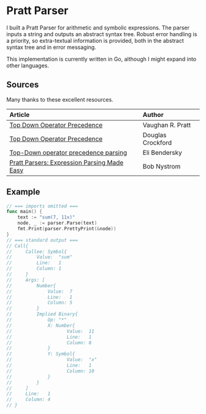 # Pratt Parser

I built a Pratt Parser for arithmetic and symbolic expressions.
The parser inputs a string and outputs an abstract syntax tree.
Robust error handling is a priority, so extra-textual information 
is provided, both in the abstract syntax tree and in error messaging.

This implementation is currently written in Go, although I might
expand into other languages.

## Sources

Many thanks to these excellent resources.

| Article | Author |
| :---    | :---   |
| [Top Down Operator Precedence](https://tdop.github.io/) | Vaughan R. Pratt  |
| [Top Down Operator Precedence](https://crockford.com/javascript/tdop/tdop.html) | Douglas Crockford |
| [Top-Down operator precedence parsing](https://eli.thegreenplace.net/2010/01/02/top-down-operator-precedence-parsing) | Eli Bendersky |
| [Pratt Parsers: Expression Parsing Made Easy](https://journal.stuffwithstuff.com/2011/03/19/pratt-parsers-expression-parsing-made-easy/) | Bob Nystrom |

## Example

```go
// === imports omitted ===
func main() {
    text := "sum(7, 11x)"
    node, _ := parser.Parse(text)
    fmt.Print(parser.PrettyPrint(&node))
}
// === standard output ===
// Call{
//     Callee: Symbol{
//         Value:  "sum"
//         Line:   1
//         Column: 1
//     }
//     Args: [
//         Number{
//             Value:  7
//             Line:   1
//             Column: 5
//         }
//         Implied Binary{
//             Op: "*"
//             X: Number{
//                    Value:  11
//                    Line:   1
//                    Column: 8
//             }
//             Y: Symbol{
//                    Value:  "x"
//                    Line:   1
//                    Column: 10
//             }
//         }
//     ]
//     Line:   1
//     Column: 4
// }
```
